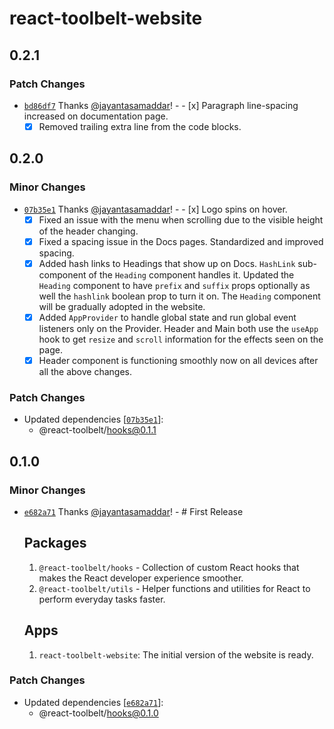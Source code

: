 # react-toolbelt-website

## 0.2.1

### Patch Changes

- [`bd86df7`](https://github.com/jayantasamaddar/react-toolbelt/commit/bd86df7c21b7b96b10a2930f7ab859b83d6aced6)
  Thanks [@jayantasamaddar](https://github.com/jayantasamaddar)! - - [x]
  Paragraph line-spacing increased on documentation page.
  - [x] Removed trailing extra line from the code blocks.

## 0.2.0

### Minor Changes

- [`07b35e1`](https://github.com/jayantasamaddar/react-toolbelt/commit/07b35e1a217e8aa996064798dc9d13e89d9b4f49)
  Thanks [@jayantasamaddar](https://github.com/jayantasamaddar)! - - [x] Logo
  spins on hover.
  - [x] Fixed an issue with the menu when scrolling due to the visible height of
        the header changing.
  - [x] Fixed a spacing issue in the Docs pages. Standardized and improved
        spacing.
  - [x] Added hash links to Headings that show up on Docs. `HashLink`
        sub-component of the `Heading` component handles it. Updated the
        `Heading` component to have `prefix` and `suffix` props optionally as
        well the `hashlink` boolean prop to turn it on. The `Heading` component
        will be gradually adopted in the website.
  - [x] Added `AppProvider` to handle global state and run global event
        listeners only on the Provider. Header and Main both use the `useApp`
        hook to get `resize` and `scroll` information for the effects seen on
        the page.
  - [x] Header component is functioning smoothly now on all devices after all
        the above changes.

### Patch Changes

- Updated dependencies
  [[`07b35e1`](https://github.com/jayantasamaddar/react-toolbelt/commit/07b35e1a217e8aa996064798dc9d13e89d9b4f49)]:
  - @react-toolbelt/hooks@0.1.1

## 0.1.0

### Minor Changes

- [`e682a71`](https://github.com/jayantasamaddar/react-toolbelt/commit/e682a71b5fc78294b5756a4bc607cad5cb5ceaf6)
  Thanks [@jayantasamaddar](https://github.com/jayantasamaddar)! - # First
  Release

  ## Packages

  1. `@react-toolbelt/hooks` - Collection of custom React hooks that makes the
     React developer experience smoother.
  2. `@react-toolbelt/utils` - Helper functions and utilities for React to
     perform everyday tasks faster.

  ## Apps

  1. `react-toolbelt-website`: The initial version of the website is ready.

### Patch Changes

- Updated dependencies
  [[`e682a71`](https://github.com/jayantasamaddar/react-toolbelt/commit/e682a71b5fc78294b5756a4bc607cad5cb5ceaf6)]:
  - @react-toolbelt/hooks@0.1.0
